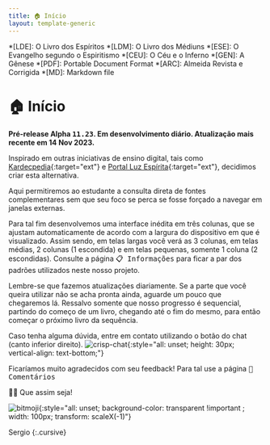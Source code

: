```yaml
---
title: 🏠 Início
layout: template-generic
---
```


*[LDE]: O Livro dos Espíritos
*[LDM]: O Livro dos Médiuns
*[ESE]: O Evangelho segundo o Espiritismo
*[CEU]: O Céu e o Inferno
*[GEN]: A Gênese
*[PDF]: Portable Document Format
*[ARC]: Almeida Revista e Corrigida
*[MD]: Markdown file

# 🏠 Início

**Pré-release Alpha <kbd>11.23</kbd>. Em desenvolvimento diário. Atualização mais recente em 14 Nov 2023.**

Inspirado em outras iniciativas de ensino digital, tais como [Kardecpedia](https://kardecpedia.com/pt){:target="ext"} e [Portal Luz Espírita](https://www.luzespirita.org.br/){:target="ext"}, decidimos criar esta alternativa.

Aqui permitiremos ao estudante a consulta direta de fontes complementares sem que seu foco se perca se fosse forçado a navegar em janelas externas. 

Para tal fim desenvolvemos uma interface inédita em três colunas, que se ajustam automaticamente de acordo com a largura do dispositivo em que é visualizado. Assim sendo, em telas largas você verá as 3 colunas, em telas médias, 2 colunas (1 escondida) e em telas pequenas, somente 1 coluna (2 escondidas). Consulte a página <kbd>📋 Informações</kbd> para ficar a par dos padrões utilizados neste nosso projeto.

Lembre-se que fazemos atualizações diariamente. Se a parte que você queira utilizar não se acha pronta ainda, aguarde um pouco que chegaremos lá. Ressalvo somente que nosso progresso é sequencial, partindo do começo de um livro, chegando até o fim do mesmo, para então começar o próximo livro da sequência.

Caso tenha alguma dúvida, entre em contato utilizando o botão do chat (canto inferior direito). ![crisp-chat](../framework/crisp-logo.svg){:style="all: unset; height: 30px; vertical-align: text-bottom;"}

Ficaríamos muito agradecidos com seu feedback! Para tal use a página <kbd>💌 Comentários</kbd>

🙏🏼 Que assim seja!

![bitmoji](../framework/baldy.webp){:style="all: unset; background-color: transparent !important ; width: 100px; transform: scaleX(-1)"}

Sergio
{:.cursive}

<p>&nbsp;</p>
<p>&nbsp;</p>